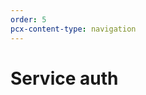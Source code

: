 ```yaml
---
order: 5
pcx-content-type: navigation
---
```


# Service auth

<DirectoryListing path="/identity/service-auth"/>